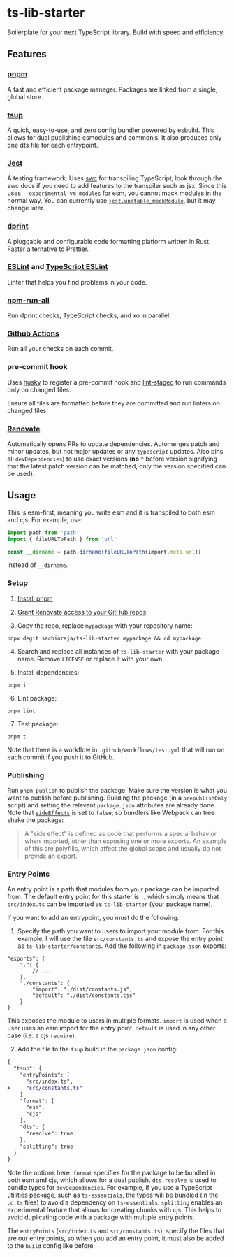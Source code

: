 # ts-lib-starter

Boilerplate for your next TypeScript library. Build with speed and efficiency.

## Features

### [pnpm](https://pnpm.io/)

A fast and efficient package manager. Packages are linked from a single, global store.

### [tsup](https://tsup.egoist.sh/)

A quick, easy-to-use, and zero config bundler powered by esbuild. This allows for dual publishing esmodules and commonjs. It also produces only one dts file for each entrypoint.

### [Jest](https://jestjs.io/)

A testing framework. Uses [swc](https://swc.rs/) for transpiling TypeScript, look through the swc docs if you need to add features to the transpiler such as jsx. Since this uses `--experimental-vm-modules` for esm, you cannot mock modules in the normal way. You can currently use [`jest.unstable_mockModule`](https://github.com/facebook/jest/issues/9430#issuecomment-915109139), but it may change later.

### [dprint](https://dprint.dev/)

A pluggable and configurable code formatting platform written in Rust. Faster alternative to Prettier.

### [ESLint](https://eslint.org/) and [TypeScript ESLint](https://typescript-eslint.io/)

Linter that helps you find problems in your code.

### [npm-run-all](https://github.com/mysticatea/npm-run-all)

Run dprint checks, TypeScript checks, and xo in parallel.

### [Github Actions](https://github.com/features/actions)

Run all your checks on each commit.

### pre-commit hook

Uses [husky](https://typicode.github.io/husky/#/) to register a pre-commit hook and [lint-staged](https://github.com/okonet/lint-staged) to run commands only on changed files.

Ensure all files are formatted before they are committed and run linters on changed files.

### [Renovate](https://www.whitesourcesoftware.com/free-developer-tools/renovate/)

Automatically opens PRs to update dependencies. Automerges patch and minor updates, but not major updates or any `typescript` updates. Also pins all `devDependencies`) to use exact versions (**no** `^` before version signifying that the latest patch version can be matched, only the version specified can be used).

## Usage

This is esm-first, meaning you write esm and it is transpiled to both esm and cjs. For example, use:

```ts
import path from 'path'
import { fileURLToPath } from 'url'

const __dirname = path.dirname(fileURLToPath(import.meta.url))
```

instead of `__dirname`.

### Setup

1. [Install pnpm](https://pnpm.io/installation)

2. [Grant Renovate access to your GitHub repos](https://github.com/marketplace/renovate)

3. Copy the repo, replace `mypackage` with your repository name:

```
pnpx degit sachinraja/ts-lib-starter mypackage && cd mypackage
```

4. Search and replace all instances of `ts-lib-starter` with your package name. Remove `LICENSE` or replace it with your own.

5. Install dependencies:

```
pnpm i
```

6. Lint package:

```
pnpm lint
```

7. Test package:

```
pnpm t
```

Note that there is a workflow in `.github/workflows/test.yml` that will run on each commit if you push it to GitHub.

### Publishing

Run `pnpm publish` to publish the package. Make sure the version is what you want to publish before publishing. Building the package (in a `prepublishOnly` script) and setting the relevant `package.json` attributes are already done. Note that [`sideEffects`](https://webpack.js.org/guides/tree-shaking/#mark-the-file-as-side-effect-free) is set to `false`, so bundlers like Webpack can tree shake the package:

> A "side effect" is defined as code that performs a special behavior when imported, other than exposing one or more exports. An example of this are polyfills, which affect the global scope and usually do not provide an export.

### Entry Points

An entry point is a path that modules from your package can be imported from. The default entry point for this starter is `.`, which simply means that `src/index.ts` can be imported as `ts-lib-starter` (your package name).

If you want to add an entrypoint, you must do the following:

1. Specify the path you want to users to import your module from. For this example, I will use the file `src/constants.ts` and expose the entry point as `ts-lib-starter/constants`. Add the following in `package.json` exports:

```jsonc
"exports": {
    ".": {
        // ...
    },
    "./constants": {
        "import": "./dist/constants.js",
        "default": "./dist/constants.cjs"
    }
}
```

This exposes the module to users in multiple formats. `import` is used when a user uses an esm import for the entry point. `default` is used in any other case (i.e. a cjs `require`).

2. Add the file to the `tsup` build in the `package.json` config:

```diff
{
  "tsup": {
    "entryPoints": [
      "src/index.ts",
+     "src/constants.ts"
    ]
    "format": [
      "esm",
      "cjs"
    ],
    "dts": {
      "resolve": true
    },
    "splitting": true
  }
}
```

Note the options here. `format` specifies for the package to be bundled in both esm and cjs, which allows for a dual publish. `dts.resolve` is used to bundle types for `devDependencies`. For example, if you use a TypeScript utilities package, such as [`ts-essentials`](https://github.com/krzkaczor/ts-essentials), the types will be bundled (in the `.d.ts` files) to avoid a dependency on `ts-essentials`. `splitting` enables an experimental feature that allows for creating chunks with cjs. This helps to avoid duplicating code with a package with multiple entry points.

The `entryPoints` (`src/index.ts` and `src/constants.ts`), specify the files that are our entry points, so when you add an entry point, it must also be added to the `build` config like before.
